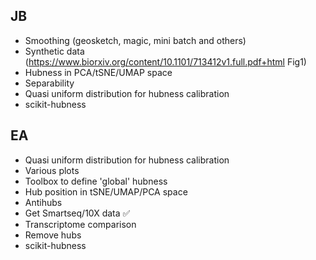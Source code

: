 JB
---------
- Smoothing (geosketch, magic, mini batch and others)
- Synthetic data (https://www.biorxiv.org/content/10.1101/713412v1.full.pdf+html Fig1)
- Hubness in PCA/tSNE/UMAP space
- Separability
- Quasi uniform distribution for hubness calibration
- scikit-hubness

EA
---------
- Quasi uniform distribution for hubness calibration
- Various plots
- Toolbox to define 'global' hubness
- Hub position in tSNE/UMAP/PCA space
- Antihubs
- Get Smartseq/10X data
:white_check_mark:
- Transcriptome comparison
- Remove hubs
- scikit-hubness
